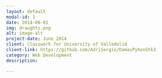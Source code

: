 ```yaml
---
layout: default
modal-id: 1
date: 2014-06-01
img: draughts.png
alt: image-alt
project-date: June 2014
client: Classwork for University of Valladolid
client-link: https://github.com/AdriSergio/DamasPyhonGtk3
category: Web Development
description:

---
```

